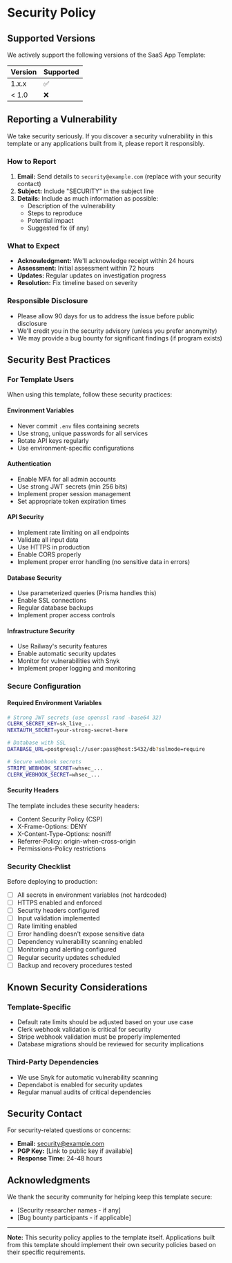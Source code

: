 # Security Policy

## Supported Versions

We actively support the following versions of the SaaS App Template:

| Version | Supported          |
| ------- | ------------------ |
| 1.x.x   | :white_check_mark: |
| < 1.0   | :x:                |

## Reporting a Vulnerability

We take security seriously. If you discover a security vulnerability in this template or any applications built from it, please report it responsibly.

### How to Report

1. **Email:** Send details to `security@example.com` (replace with your security contact)
2. **Subject:** Include "SECURITY" in the subject line
3. **Details:** Include as much information as possible:
   - Description of the vulnerability
   - Steps to reproduce
   - Potential impact
   - Suggested fix (if any)

### What to Expect

- **Acknowledgment:** We'll acknowledge receipt within 24 hours
- **Assessment:** Initial assessment within 72 hours
- **Updates:** Regular updates on investigation progress
- **Resolution:** Fix timeline based on severity

### Responsible Disclosure

- Please allow 90 days for us to address the issue before public disclosure
- We'll credit you in the security advisory (unless you prefer anonymity)
- We may provide a bug bounty for significant findings (if program exists)

## Security Best Practices

### For Template Users

When using this template, follow these security practices:

#### Environment Variables
- Never commit `.env` files containing secrets
- Use strong, unique passwords for all services
- Rotate API keys regularly
- Use environment-specific configurations

#### Authentication
- Enable MFA for all admin accounts
- Use strong JWT secrets (min 256 bits)
- Implement proper session management
- Set appropriate token expiration times

#### API Security
- Implement rate limiting on all endpoints
- Validate all input data
- Use HTTPS in production
- Enable CORS properly
- Implement proper error handling (no sensitive data in errors)

#### Database Security
- Use parameterized queries (Prisma handles this)
- Enable SSL connections
- Regular database backups
- Implement proper access controls

#### Infrastructure Security
- Use Railway's security features
- Enable automatic security updates
- Monitor for vulnerabilities with Snyk
- Implement proper logging and monitoring

### Secure Configuration

#### Required Environment Variables
```bash
# Strong JWT secrets (use openssl rand -base64 32)
CLERK_SECRET_KEY=sk_live_...
NEXTAUTH_SECRET=your-strong-secret-here

# Database with SSL
DATABASE_URL=postgresql://user:pass@host:5432/db?sslmode=require

# Secure webhook secrets
STRIPE_WEBHOOK_SECRET=whsec_...
CLERK_WEBHOOK_SECRET=whsec_...
```

#### Security Headers
The template includes these security headers:
- Content Security Policy (CSP)
- X-Frame-Options: DENY
- X-Content-Type-Options: nosniff
- Referrer-Policy: origin-when-cross-origin
- Permissions-Policy restrictions

### Security Checklist

Before deploying to production:

- [ ] All secrets in environment variables (not hardcoded)
- [ ] HTTPS enabled and enforced
- [ ] Security headers configured
- [ ] Input validation implemented
- [ ] Rate limiting enabled
- [ ] Error handling doesn't expose sensitive data
- [ ] Dependency vulnerability scanning enabled
- [ ] Monitoring and alerting configured
- [ ] Regular security updates scheduled
- [ ] Backup and recovery procedures tested

## Known Security Considerations

### Template-Specific
- Default rate limits should be adjusted based on your use case
- Clerk webhook validation is critical for security
- Stripe webhook validation must be properly implemented
- Database migrations should be reviewed for security implications

### Third-Party Dependencies
- We use Snyk for automatic vulnerability scanning
- Dependabot is enabled for security updates
- Regular manual audits of critical dependencies

## Security Contact

For security-related questions or concerns:
- **Email:** security@example.com
- **PGP Key:** [Link to public key if available]
- **Response Time:** 24-48 hours

## Acknowledgments

We thank the security community for helping keep this template secure:
- [Security researcher names - if any]
- [Bug bounty participants - if applicable]

---

**Note:** This security policy applies to the template itself. Applications built from this template should implement their own security policies based on their specific requirements.